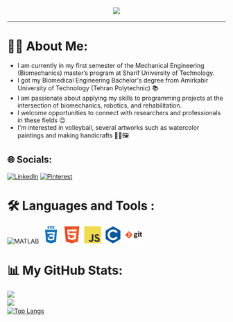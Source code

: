 <div id="header" align="center">
  <img src="https://i.giphy.com/media/v1.Y2lkPTc5MGI3NjExNGxrbmVxaHdyYnlkejdkbjJmbjdlY2lwYWJwdzM0MmxhZ25jMzR4NyZlcD12MV9pbnRlcm5hbF9naWZfYnlfaWQmY3Q9cw/lP8xu5t2DLGG045H8F/giphy.gif" width="200"/>
</div>

---
# :woman_technologist: About Me:

- I am currently in my first semester of the Mechanical Engineering (Biomechanics) master’s program at Sharif University of Technology.
- I got my Biomedical Engineering Bachelor's degree from Amirkabir University of Technology (Tehran Polytechnic) 📚
- I am passionate about applying my skills to programming projects at the intersection of biomechanics, robotics, and rehabilitation.
- I welcome opportunities to connect with researchers and professionals in these fields 😉
- I'm interested in volleyball, several artworks such as watercolor paintings and making handicrafts 🏐🎨🖼️

## 🌐 Socials:
[![LinkedIn](https://img.shields.io/badge/LinkedIn-%230077B5.svg?logo=linkedin&logoColor=white)](https://www.linkedin.com/in/mahshad-nazari-jeirani/) [![Pinterest](https://img.shields.io/badge/Pinterest-%23E60023.svg?logo=Pinterest&logoColor=white)](https://pinterest.com/mahshadnj) 


# 🛠️ Languages and Tools :
<div>
  <img src="https://github.com/user-attachments/assets/14099f68-e5d3-4748-8be5-d415e95ae2f8" title="MATLAB" alt="MATLAB" width="40" height="40"/>&nbsp;
  <img src="https://github.com/devicons/devicon/blob/master/icons/css3/css3-plain-wordmark.svg"  title="CSS3" alt="CSS" width="40" height="40"/>&nbsp;
  <img src="https://github.com/devicons/devicon/blob/master/icons/html5/html5-original.svg" title="HTML5" alt="HTML" width="40" height="40"/>&nbsp;
  <img src="https://github.com/devicons/devicon/blob/master/icons/javascript/javascript-original.svg" title="JavaScript" alt="JavaScript" width="40" 
  <img src="https://raw.githubusercontent.com/devicons/devicon/ca28c779441053191ff11710fe24a9e6c23690d6/icons/python/python-original.svg" title="Python" alt="Python" width="40" height="40"/>&nbsp;
  <img src="https://github.com/devicons/devicon/blob/master/icons/c/c-plain.svg" title="C" alt="C" width="40" height="40"/>&nbsp;
  <img src="https://github.com/devicons/devicon/blob/master/icons/git/git-original-wordmark.svg" title="Git" alt="Git" width="40" height="40"/>
</div>


# 📊 My GitHub Stats:
![](https://github-readme-stats.vercel.app/api?username=mahshadnj&theme=dark&hide_border=true&include_all_commits=true&count_private=false)<br/>
![](https://github-readme-streak-stats.herokuapp.com/?user=mahshadnj&theme=dark&hide_border=true)<br/>
[![Top Langs](https://github-readme-stats.vercel.app/api/top-langs/?username=mahshadnj&theme=dark&hide_border=true)](https://github.com/anuraghazra/github-readme-stats)

